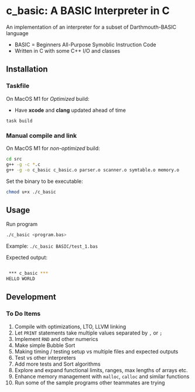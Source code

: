 # c_basic: A BASIC Interpreter in C

An implementation of an interpreter for a subset of Darthmouth-BASIC language

* BASIC = Beginners All-Purpose Symoblic Instruction Code
* Written in C with some C++ I/O and classes

## Installation

### Taskfile

On MacOS M1 for _Optimized_ build:

* Have __xcode__ and __clang__ updated ahead of time

`task build`

### Manual compile and link

On MacOS M1 for _non-optimized_ build:

```bash
cd src
g++ -g -c *.c
g++ -g -o c_basic c_basic.o parser.o scanner.o symtable.o memory.o
```

Set the binary to be executable:

```bash
chmod u+x ./c_basic
```

## Usage

Run program

```bash
./c_basic <program.bas>
```

Example: `./c_basic BASIC/test_1.bas`

Expected output:

```bash

 *** c_basic ***
HELLO WORLD

```

## Development

### To Do Items

1. Compile with optimizations, LTO, LLVM linking
2. Let `PRINT` statements take multiple values separated by `,` or `;`
3. Implement `RND` and other numerics
4. Make simple Bubble Sort
5. Making timing / testing setup vs multiple files and expected outputs
6. Test vs other interpreters
7. Add more tests and Sort algorithms
8. Explore and expand functional limits, ranges, max lengths of arrays etc.
9. Enhance memory management with `malloc`, `calloc` and similar functions
10. Run some of the sample programs other teammates are trying
